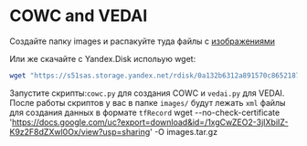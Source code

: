 # COWC and VEDAI

Создайте папку images и распакуйте туда файлы с  [изображениями](https://drive.google.com/file/d/1xgCwZEO2-3jIXbiIZ-K9z2F8dZXwl0Ox/view?usp=sharing)

Или же скачайте с Yandex.Disk испольую wget:

```bash
wget "https://s51sas.storage.yandex.net/rdisk/0a132b6312a891570c8652187628f07453f4910cceb555e19ce31ec88c1e897f/5ab07e99/XdfMxdH_MOJhO8KXmNHCAmnm9FjwnlGNSkBhzumUBYhHTMDHUZMs6Tb_4Z1BgcE5JtczASO0brxuMB5K-DCufA==?uid=0&filename=images.tar.gz&disposition=attachment&hash=O4PvbGKvhLsx36MhbVgNrCUhJW0a%2BX4OT4V9CvlV4dQ%3D&limit=0&content_type=application%2Fgzip&fsize=2941327360&hid=7ec1bcca8894e56942790aa23aa0c134&media_type=compressed&tknv=v2&rtoken=hNBXitMe2ivD&force_default=no&ycrid=na-6f00bf2abd51f41f88e712c04869d203-downloader6h&ts=567cf97ba1840&s=adb4976b440dbae1facf3d73009049b499d19ed559b277ec222e36e90da2c26c&pb=U2FsdGVkX1_Y6kKKu7vMnNY-ZfweXYlilh0BRWhfbxYkjVra_P3-7xzobGX35leImLJl0f9d_0mEpNfvVot70sQipAnB8SQOwD8bN0J5gSM" -O images.tar.gz
```

Запустите скрипты:`cowc.py` для создания COWC и `vedai.py` для VEDAI. После работы скриптов у вас в папке `images/` будут лежать `xml` файлы для создания данных в формате `tfRecord`
wget --no-check-certificate 'https://docs.google.com/uc?export=download&id=/1xgCwZEO2-3jIXbiIZ-K9z2F8dZXwl0Ox/view?usp=sharing' -O images.tar.gz
